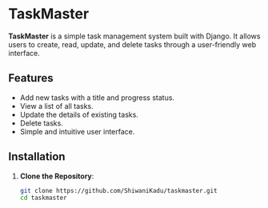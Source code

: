 # TaskMaster

**TaskMaster** is a simple task management system built with Django. It allows users to create, read, update, and delete tasks through a user-friendly web interface.

## Features

- Add new tasks with a title and progress status.
- View a list of all tasks.
- Update the details of existing tasks.
- Delete tasks.
- Simple and intuitive user interface.

## Installation

1. **Clone the Repository**:
   ```sh
   git clone https://github.com/ShiwaniKadu/taskmaster.git
   cd taskmaster
